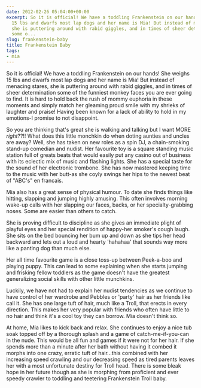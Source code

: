 ```yaml
---
date: 2012-02-26 05:04:00+00:00
excerpt: So it is official! We have a toddling Frankenstein on our hands! She weighs
  15 lbs and dwarfs most lap dogs and her name is Mia! But instead of menacing stares,
  she is puttering around with rabid giggles, and in times of sheer determination
  some o...
slug: frankenstein-baby
title: Frankenstein Baby
tags:
- mia
---
```


So it is official! We have a toddling Frankenstein on our hands! She weighs 15 lbs and dwarfs most lap dogs and her name is Mia! But instead of menacing stares, she is puttering around with rabid giggles, and in times of sheer determination some of the funniest monkey faces you are ever going to find. It is hard to hold back the rush of mommy euphoria in these moments and simply match her gleaming proud smile with my shrieks of laughter and praise! Having been known for a lack of ability to hold in my emotions-I promise to not disappoint.

So you are thinking that's great she is walking and talking but I want MORE _right_??!! What does this little monchkin do when doting aunties and uncles are away? Well, she has taken on new roles as a spin DJ, a chain-smoking stand-up comedian and nudist. Her favourite toy is a square standing music station full of greats beats that would easily put any casino out of business with its eclectic mix of music and flashing lights. She has a special taste for the sound of her electronic trombone. She has now mastered keeping time to the music with her butt-as she coyly swings her hips to the newest beat of "ABC's" en francais.

Mia also has a great sense of physical humour. To date she finds things like hitting, slapping and jumping highly amusing. This often involves morning wake-up calls with her slapping our faces, backs, or her specialty-grabbing noses. Some are easier than others to catch. 

She is proving difficult to discipline as she gives an immediate plight of playful eyes and her special rendition of happy-her smoker's cough laugh. She sits on the bed bouncing her bum up and down as she tips her head backward and lets out a loud and hearty 'hahahaa' that sounds way more like a panting dog than much else.

Her all time favourite game is a close toss-up between Peek-a-boo and playing puppy. This can lead to some explaining when she starts jumping and frisking fellow toddlers as the game doesn't have the greatest generalizing social skills with other little munchkins. 

Luckily, we have not had to explain her nudist tendencies as we continue to have control of her wardrobe and Pebbles or 'party' hair as her friends like call it. She has one large tuft of hair, much like a Troll, that erects in every direction. This makes her very popular with friends who often have little to no hair and think it's a cool toy they can borrow. Mia doesn't think so. 

At home, Mia likes to kick back and relax. She continues to enjoy a nice tub soak topped off by a thorough splash and a game of catch-me-if-you-can in the nude. This would be all fun and games if it were not for her hair. If she spends more than a minute after her bath without having it combed it morphs into one crazy, erratic tuft of hair...this combined with her increasing speed crawling and our decreasing speed as tired parents leaves her with a most unfortunate destiny for Troll head. There is some bleak hope in her future though as she is morphing from proficient and ever speedy crawler to toddling and teetering Frankenstein Troll baby.

